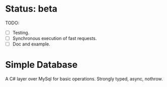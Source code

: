 # Status: beta
TODO:
- [ ] Testing.
- [ ] Synchronous execution of fast requests.
- [ ] Doc and example.

# Simple Database
A C# layer over MySql for basic operations. Strongly typed, async, nothrow.


